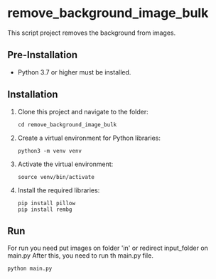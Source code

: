 # remove_background_image_bulk

This script project removes the background from images.

## Pre-Installation
- Python 3.7 or higher must be installed.

## Installation
1. Clone this project and navigate to the folder:
    ```
    cd remove_background_image_bulk
    ```

2. Create a virtual environment for Python libraries:
    ```
    python3 -m venv venv
    ```

3. Activate the virtual environment:
    ```
    source venv/bin/activate
    ```

4. Install the required libraries:
    ```
    pip install pillow
    pip install rembg
    ```
## Run 

For run you need put images on folder 'in' or redirect  input_folder on main.py
After this, you need to run th main.py file.

```
python main.py
```